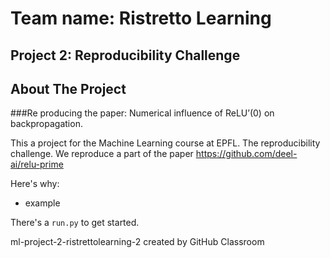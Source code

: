 # Team name: Ristretto Learning
## Project 2: Reproducibility Challenge


<!-- ABOUT THE PROJECT -->
## About The Project
###Re producing the paper: Numerical influence of ReLU’(0) on backpropagation.

This a project for the Machine Learning course at EPFL. The reproducibility challenge.
We reproduce a part of the paper https://github.com/deel-ai/relu-prime


Here's why:
* example


There's a  `run.py` to get started.




ml-project-2-ristrettolearning-2 created by GitHub Classroom
